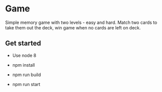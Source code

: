 # Game

Simple memory game with two levels - easy and hard. Match two cards to take them out the deck, win game when no cards are left on deck.

## Get started

- Use node 8

- npm install
- npm run build
- npm run start

